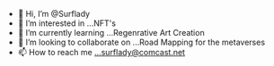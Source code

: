 - 👋 Hi, I’m @Surflady
- 👀 I’m interested in ...NFT's
- 🌱 I’m currently learning ...Regenrative Art Creation
- 💞️ I’m looking to collaborate on ...Road Mapping for the metaverses
- 📫 How to reach me ...surflady@comcast.net

<!---
Surflady/Surflady is a ✨ special ✨ repository because its `README.md` (this file) appears on your GitHub profile.
You can click the Preview link to take a look at your changes.
--->
